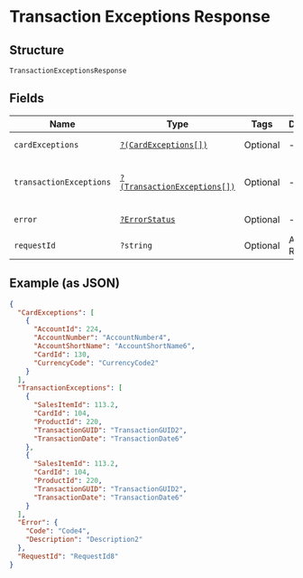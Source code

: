 
# Transaction Exceptions Response

## Structure

`TransactionExceptionsResponse`

## Fields

| Name | Type | Tags | Description | Getter | Setter |
|  --- | --- | --- | --- | --- | --- |
| `cardExceptions` | [`?(CardExceptions[])`](../../doc/models/card-exceptions.md) | Optional | - | getCardExceptions(): ?array | setCardExceptions(?array cardExceptions): void |
| `transactionExceptions` | [`?(TransactionExceptions[])`](../../doc/models/transaction-exceptions.md) | Optional | - | getTransactionExceptions(): ?array | setTransactionExceptions(?array transactionExceptions): void |
| `error` | [`?ErrorStatus`](../../doc/models/error-status.md) | Optional | - | getError(): ?ErrorStatus | setError(?ErrorStatus error): void |
| `requestId` | `?string` | Optional | API Request Id | getRequestId(): ?string | setRequestId(?string requestId): void |

## Example (as JSON)

```json
{
  "CardExceptions": [
    {
      "AccountId": 224,
      "AccountNumber": "AccountNumber4",
      "AccountShortName": "AccountShortName6",
      "CardId": 130,
      "CurrencyCode": "CurrencyCode2"
    }
  ],
  "TransactionExceptions": [
    {
      "SalesItemId": 113.2,
      "CardId": 104,
      "ProductId": 220,
      "TransactionGUID": "TransactionGUID2",
      "TransactionDate": "TransactionDate6"
    },
    {
      "SalesItemId": 113.2,
      "CardId": 104,
      "ProductId": 220,
      "TransactionGUID": "TransactionGUID2",
      "TransactionDate": "TransactionDate6"
    }
  ],
  "Error": {
    "Code": "Code4",
    "Description": "Description2"
  },
  "RequestId": "RequestId8"
}
```

